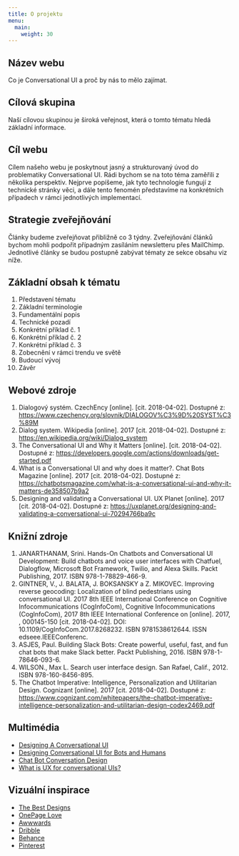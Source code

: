 ```yaml
---
title: O projektu
menu:
  main:
    weight: 30
---
```


## Název webu

Co je Conversational UI a proč by nás to mělo zajímat.

## Cílová skupina

Naší cílovou skupinou je široká veřejnost, která o tomto tématu hledá základní informace.

## Cíl webu

Cílem našeho webu je poskytnout jasný a strukturovaný úvod do problematiky Conversational UI. Rádi bychom se na toto téma zaměřili z několika perspektiv. Nejprve popíšeme, jak tyto technologie fungují z technické stránky věci, a dále tento fenomén představíme na konkrétních případech v rámci jednotlivých implementací.

## Strategie zveřejňování

Články budeme zveřejňovat přibližně co 3 týdny. Zveřejňování článků bychom mohli podpořit případným zasíláním newsletteru přes MailChimp. Jednotlivé články se budou postupně zabývat tématy ze sekce obsahu viz níže.

## Základní obsah k tématu

1. Představení tématu
2. Základní terminologie
3. Fundamentální popis
4. Technické pozadí
5. Konkrétní příklad č. 1
6. Konkrétní příklad č. 2
7. Konkrétní příklad č. 3
8. Zobecnění v rámci trendu ve světě
9. Budoucí vývoj
10. Závěr

## Webové zdroje

1. Dialogový systém. CzechEncy [online]. [cit. 2018-04-02]. Dostupné z: https://www.czechency.org/slovnik/DIALOGOV%C3%9D%20SYST%C3%89M
2. Dialog system. Wikipedia [online]. 2017 [cit. 2018-04-02]. Dostupné z: https://en.wikipedia.org/wiki/Dialog_system
3. The Conversational UI and Why it Matters [online]. [cit. 2018-04-02]. Dostupné z: https://developers.google.com/actions/downloads/get-started.pdf
4. What is a Conversational UI and why does it matter?. Chat Bots Magazine [online]. 2017 [cit. 2018-04-02]. Dostupné z: https://chatbotsmagazine.com/what-is-a-conversational-ui-and-why-it-matters-de358507b9a2
5. Designing and validating a Conversational UI. UX Planet [online]. 2017 [cit. 2018-04-02]. Dostupné z: https://uxplanet.org/designing-and-validating-a-conversational-ui-70294766ba9c


## Knižní zdroje

1. JANARTHANAM, Srini. Hands-On Chatbots and Conversational UI Development: Build chatbots and voice user interfaces with Chatfuel, Dialogflow, Microsoft Bot Framework, Twilio, and Alexa Skills. Packt Publishing, 2017. ISBN 978-1-78829-466-9.
2. GINTNER, V., J. BALATA, J. BOKSANSKY a Z. MIKOVEC. Improving reverse geocoding: Localization of blind pedestrians using conversational UI. 2017 8th IEEE International Conference on Cognitive Infocommunications (CogInfoCom), Cognitive Infocommunications (CogInfoCom), 2017 8th IEEE International Conference on [online]. 2017, , 000145-150 [cit. 2018-04-02]. DOI: 10.1109/CogInfoCom.2017.8268232. ISBN 9781538612644. ISSN edseee.IEEEConferenc.
3. ASJES, Paul. Building Slack Bots: Create powerful, useful, fast, and fun chat bots that make Slack better. Packt Publishing, 2016. ISBN 978-1-78646-093-6.
4. WILSON., Max L. Search user interface design. San Rafael, Calif., 2012. ISBN 978-160-8456-895.
5. The Chatbot Imperative: Intelligence, Personalization and Utilitarian Design. Cognizant [online]. 2017 [cit. 2018-04-02]. Dostupné z: https://www.cognizant.com/whitepapers/the-chatbot-imperative-intelligence-personalization-and-utilitarian-design-codex2469.pdf

## Multimédia

- [Designing A Conversational UI](https://www.youtube.com/watch?v=sikBUIoFTMM)
- [Designing Conversational UI for Bots and Humans](https://www.youtube.com/watch?v=L1BKI3nTyMA)
- [Chat Bot Conversation Design](https://youtu.be/AW2HWm-KWrI)
- [What is UX for conversational UIs?](https://youtu.be/Fp6kImT_36U)

## Vizuální inspirace

- [The Best Designs](https://www.thebestdesigns.com/)
- [OnePage Love](http://onepagelove.com)
- [Awwwards](http://www.awwwards.com)
- [Dribble](https://dribbble.com/)
- [Behance](https://behance.net)
- [Pinterest](https://pinterest.com)